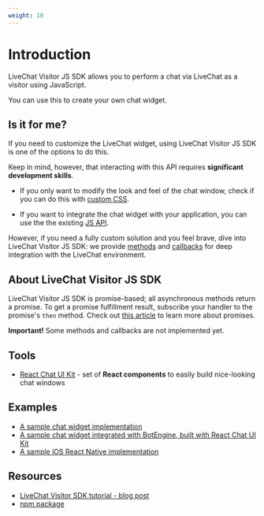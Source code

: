 ```yaml
---
weight: 10
---
```


# Introduction

LiveChat Visitor JS SDK allows you to perform a chat via LiveChat as a visitor using JavaScript.

You can use this to create your own chat widget.

## Is it for me?

If you need to customize the LiveChat widget, using LiveChat Visitor JS SDK is one of the options to do this.

Keep in mind, however, that interacting with this API requires **significant development skills**.

* If you only want to modify the look and feel of the chat window, check if you can do this with [custom CSS](https://www.livechatinc.com/kb/customize-your-chat-window-with-css/).

* If you want to integrate the chat widget with your application, you can use the the existing [JS API](https://docs.livechatinc.com/js-api/).

However, if you need a fully custom solution and you feel brave, dive into LiveChat Visitor JS SDK: we provide [methods](#methods) and [callbacks](#callbacks) for deep integration with the LiveChat environment.

## About LiveChat Visitor JS SDK

LiveChat Visitor JS SDK is promise-based; all asynchronous methods return a promise. To get a promise fulfillment result, subscribe your handler to the promise's `then` method. Check out [this article](https://developer.mozilla.org/pl/docs/Web/JavaScript/Reference/Global_Objects/Promise) to learn more about promises.

**Important!** Some methods and callbacks are not implemented yet.

## Tools

* [React Chat UI Kit](https://docs.livechatinc.com/react-chat-ui-kit/) - set of **React components** to easily build nice-looking chat windows

## Examples

* [A sample chat widget implementation](https://glitch.com/#!/project/livechat-sample-chat-widget)
* [A sample chat widget integrated with BotEngine, built with React Chat UI Kit](https://codesandbox.io/s/github/livechat/chat-widget-sample/tree/master/)
* [A sample iOS React Native implementation](https://github.com/livechat/chat-window-react-native-example)

## Resources

* [LiveChat Visitor SDK tutorial - blog post](https://developers.livechatinc.com/blog/livechat-visitor-sdk/)
* [npm package](https://www.npmjs.com/package/@livechat/livechat-visitor-sdk)
